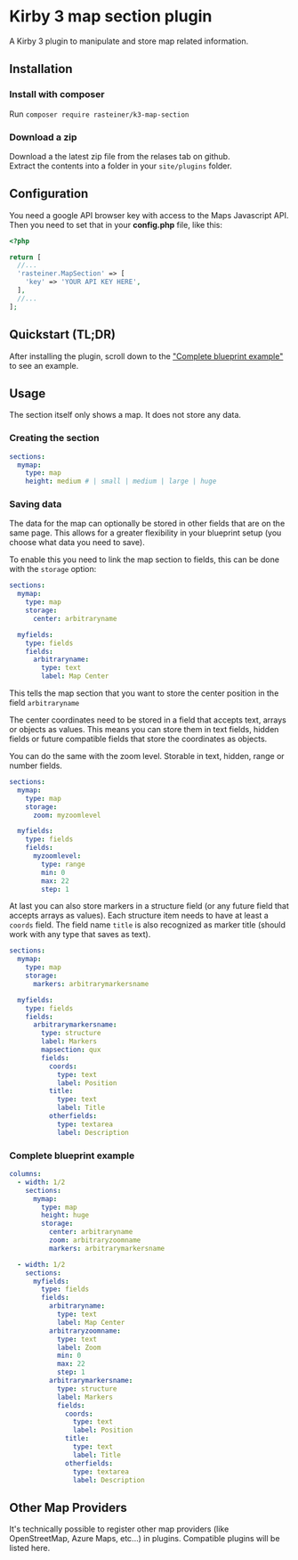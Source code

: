 # Kirby 3 map section plugin
A Kirby 3 plugin to manipulate and store map related information.

## Installation

### Install with composer
Run `composer require rasteiner/k3-map-section` 

### Download a zip
Download a the latest zip file from the relases tab on github.  
Extract the contents into a folder in your `site/plugins` folder. 

## Configuration
You need a google API browser key with access to the Maps Javascript API. 
Then you need to set that in your **config.php** file, like this:
```php
<?php

return [
  //...
  'rasteiner.MapSection' => [
    'key' => 'YOUR API KEY HERE',
  ],
  //...
];
``` 

## Quickstart (TL;DR)
After installing the plugin, scroll down to the ["Complete blueprint example"](#complete-blueprint-example) to see an example. 

## Usage
The section itself only shows a map. It does not store any data. 

### Creating the section

```yaml
sections:
  mymap:
    type: map
    height: medium # | small | medium | large | huge
```

### Saving data
The data for the map can optionally be stored in other fields that are on the same page. This allows for a greater flexibility in your blueprint setup (you choose what data you need to save).

To enable this you need to link the map section to fields, this can be done with the `storage` option:

```yaml
sections:
  mymap:
    type: map
    storage:
      center: arbitraryname

  myfields:
    type: fields
    fields:
      arbitraryname:
        type: text
        label: Map Center
```
This tells the map section that you want to store the center position in the field `arbitraryname`

The center coordinates need to be stored in a field that accepts text, arrays or objects as values. This means you can store them in text fields, hidden fields or future compatible fields that store the coordinates as objects.

You can do the same with the zoom level. Storable in text, hidden, range or number fields. 

```yaml
sections:
  mymap:
    type: map
    storage:
      zoom: myzoomlevel

  myfields:
    type: fields
    fields:
      myzoomlevel:
        type: range
        min: 0
        max: 22
        step: 1
```

At last you can also store markers in a structure field (or any future field that accepts arrays as values). 
Each structure item needs to have at least a `coords` field. 
The field name `title` is also recognized as marker title (should work with any type that saves as text).

```yaml
sections:
  mymap:
    type: map
    storage:
      markers: arbitrarymarkersname

  myfields:
    type: fields
    fields:
      arbitrarymarkersname:
        type: structure
        label: Markers
        mapsection: qux
        fields:
          coords:
            type: text
            label: Position
          title:
            type: text
            label: Title
          otherfields:
            type: textarea
            label: Description
```

### Complete blueprint example

```yaml
columns:
  - width: 1/2
    sections:
      mymap:
        type: map
        height: huge
        storage:
          center: arbitraryname
          zoom: arbitraryzoomname
          markers: arbitrarymarkersname

  - width: 1/2
    sections:
      myfields:
        type: fields
        fields:
          arbitraryname:
            type: text
            label: Map Center
          arbitraryzoomname:
            type: text
            label: Zoom
            min: 0
            max: 22
            step: 1
          arbitrarymarkersname:
            type: structure
            label: Markers
            fields:
              coords:
                type: text
                label: Position
              title:
                type: text
                label: Title
              otherfields:
                type: textarea
                label: Description
```

## Other Map Providers

It's technically possible to register other map providers (like OpenStreetMap, Azure Maps, etc...) in plugins.
Compatible plugins will be listed here. 
